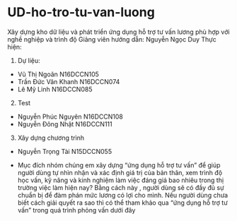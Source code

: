 # UD-ho-tro-tu-van-luong
Xây dựng kho dữ liệu và phát triển ứng dụng hỗ trợ tư vấn lương phù hợp với nghề nghiệp và trình độ
Giảng viên hướng dẫn: Nguyễn Ngọc Duy
Thực hiện:
1. Dự liệu:
-	Vũ Thị Ngoãn 				N16DCCN105
-	Trần Đức Vân Khanh 		N16DCCN074
-	Lê Mỹ Linh 				N16DCCN085
2. Test
-	Nguyễn Phúc Nguyên		N16DCCN108
-	Nguyễn Đông Nhật			N16DCCN111
3. Xây dựng chương trình
-	Nguyễn Trọng Tài			N15DCCN055

-	Mục đích nhóm chúng em xây dựng “ứng dụng hỗ trợ tư vấn” để giúp người dùng tự nhìn nhận và xác định giá trị của bản thân, 
xem trình độ học vấn, kỹ năng và kinh nghiệm làm việc đáng giá bao nhiêu trong thị trường việc làm hiện nay? Bằng cách này , 
người dùng sẽ có đầy đủ sự chuẩn bị để đàm phán mức lương có lợi cho mình.
Nếu người dùng chưa biết cách giải quyết ra sao thì có thể tham khảo qua “ứng dụng hỗ trợ tư vấn” trong quá trình phỏng vấn dưới đây

